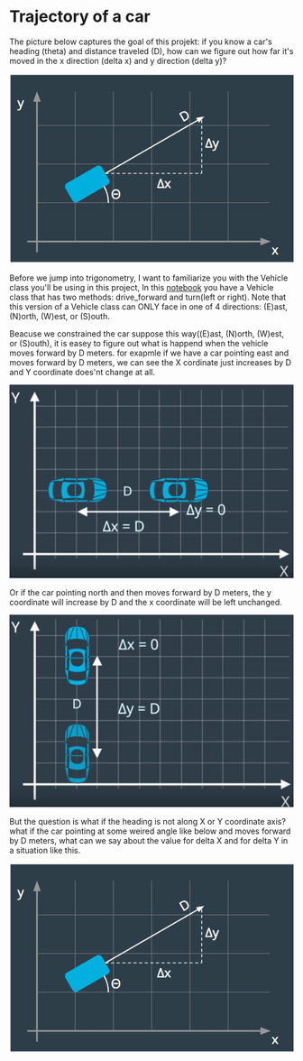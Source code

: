 # Trajectory of a car
The picture below captures the goal of this projekt: if you know a car's heading (theta) and distance traveled (D), how can we figure out how far it's moved in the x direction (delta x) and y direction (delta y)?

<p align="center">
<img src="./img/1.PNG" alt=" how far it's moved in the x direction (delta x) and y direction (delta y)" />
<p align="center">

Before we jump into trigonometry, I want to familiarize you with the Vehicle class you'll be using in this project, In this [notebook]() you have a Vehicle class that has two methods: drive_forward and turn(left or right). Note that this version of a Vehicle class can ONLY face in one of 4 directions: (E)ast, (N)orth, (W)est, or (S)outh.

Beacuse we constrained the car suppose this way((E)ast, (N)orth, (W)est, or (S)outh), it is easey to figure out what is happend when the vehicle moves forward by D meters. for exapmle if we have a car pointing east and moves forward by D meters, we can see the X cordinate just increases by D and Y coordinate does'nt change at all.

<p align="center">
<img src="./img/2.PNG" alt="the vehicle moves forward by D meters " />
<p align="center">
 
Or if the car pointing north and then moves forward by D meters, the y coordinate will increase by D and the x coordinate will be left unchanged.
<p align="center">
<img src="./img/3.PNG" alt="the vehicle moves forward by D meters" />
<p align="center">
 
But the question is what if the heading is not along X or Y coordinate axis? what if the car pointing at some weired angle like below and moves forward by D meters, what can we say about the value for delta X and for delta Y in a situation like this.

<p align="center">
<img src="./img/1.PNG" alt="the car pointing at some weired angle" />
<p align="center">
 

